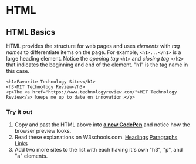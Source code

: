 # HTML

## HTML Basics

HTML provides the structure for web pages and uses _elements_ with _tag names_ to differentiate items on the page. For example, `<h1>...</h1>` is a large heading element. Notice the _opening tag_ `<h1>` and _closing tag_ `</h2>` that indicates the beginning and end of the element. "h1" is the tag name in this case.

```markup
<h1>Favorite Technology Sites</h1>
<h3>MIT Technology Review</h3>
<p>The <a href="https://www.technologyreview.com/">MIT Technology Review</a> keeps me up to date on innovation.</p>
```

### Try it out

1. Copy and past the HTML above into [**a new CodePen**](https://codepen.io/pen/) and notice how the browser preview looks.
2. Read these explanations on W3schools.com. [Headings](https://www.w3schools.com/html/html_headings.asp) [Paragraphs](https://www.w3schools.com/html/html_paragraphs.asp) [Links](https://www.w3schools.com/html/html_links.asp)
3. Add two more sites to the list with each having it's own "h3", "p", and "a" elements.


